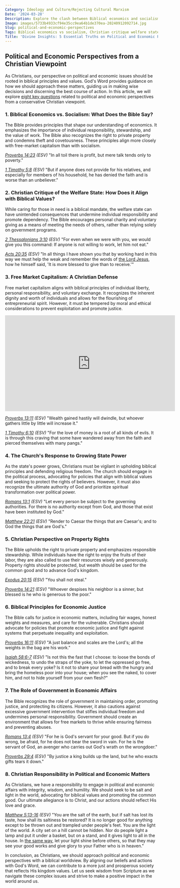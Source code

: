 ```yaml
---
Category: Ideology and Culture/Rejecting Cultural Marxism
Date: '2024-03-28'
Description: Explore the clash between Biblical economics and socialism, Christian critiques of the welfare state, and defenses of free market capitalism from a Christian perspective. Delve into the Church's response to the growing power of the state and its stance on property rights.
Image: images/5733b4933cf94e35cc9ea64b1de370ea-20240912092714.jpg
Slug: political-and-economic-perspectives
Tags: Biblical economics vs socialism, Christian critique welfare state, Free market capitalism Christian defense, Church response growing state power, Christian perspective property rights
Title: 'Divine Insights: 5 Essential Truths on Political and Economic Perspectives for Christian Believers'
---
```


## Political and Economic Perspectives from a Christian Viewpoint

As Christians, our perspective on political and economic issues should be rooted in biblical principles and values. God's Word provides guidance on how we should approach these matters, guiding us in making wise decisions and discerning the best course of action. In this article, we will explore [eight key questions](/promoting-traditional-womens-roles) related to political and economic perspectives from a conservative Christian viewpoint.

### 1. Biblical Economics vs. Socialism: What Does the Bible Say?

The Bible provides principles that shape our understanding of economics. It emphasizes the importance of individual responsibility, stewardship, and the value of work. The Bible also recognizes the right to private property and condemns theft and covetousness. These principles align more closely with free-market capitalism than with socialism.

*[Proverbs 14:23](https://www.bibleref.com/Proverbs/14/Proverbs-14-23.html) (ESV)*
"In all toil there is profit,
    but mere talk tends only to poverty."

*[1 Timothy 5:8](https://www.bibleref.com/1-Timothy/5/1-Timothy-5-8.html) (ESV)*
"But if anyone does not provide for his relatives, and especially for members of his household, he has denied the faith and is worse than an unbeliever."

### 2. Christian Critique of the Welfare State: How Does it Align with Biblical Values?

While caring for those in need is a biblical mandate, the welfare state can have unintended consequences that undermine individual responsibility and promote dependency. The Bible encourages personal charity and voluntary giving as a means of meeting the needs of others, rather than relying solely on government programs.

*[2 Thessalonians 3:10](https://www.bibleref.com/2-Thessalonians/3/2-Thessalonians-3-10.html) (ESV)*
"For even when we were with you, we would give you this command: If anyone is not willing to work, let him not eat."

*[Acts 20:35](https://www.bibleref.com/Acts/20/Acts-20-35.html) (ESV)*
"In all things I have shown you that by working hard in this way we must help the weak and remember the words of [the Lord Jesus](/christian-symbols-in-public-spaces), how he himself said, 'It is more blessed to give than to receive.'"

### 3. Free Market Capitalism: A Christian Defense

Free market capitalism aligns with biblical principles of individual liberty, personal responsibility, and voluntary exchange. It recognizes the inherent dignity and worth of individuals and allows for the flourishing of entrepreneurial spirit. However, it must be tempered by moral and ethical considerations to prevent exploitation and promote justice.


<iframe width="560" height="315" src="https://www.youtube.com/embed/a0Tk7vNSTp8" frameborder="0" allow="autoplay; encrypted-media" allowfullscreen></iframe>


*[Proverbs 13:11](https://www.bibleref.com/Proverbs/13/Proverbs-13-11.html) (ESV)*
"Wealth gained hastily will dwindle,
    but whoever gathers little by little will increase it."

*[1 Timothy 6:10](https://www.bibleref.com/1-Timothy/6/1-Timothy-6-10.html) (ESV)*
"For the love of money is a root of all kinds of evils. It is through this craving that some have wandered away from the faith and pierced themselves with many pangs."

### 4. The Church's Response to Growing State Power

As the state's power grows, Christians must be vigilant in upholding biblical principles and defending religious freedom. The church should engage in the political process, advocating for policies that align with biblical values and seeking to protect the rights of believers. However, it must also recognize the ultimate authority of God and prioritize spiritual transformation over political power.

*[Romans 13:1](https://www.bibleref.com/Romans/13/Romans-13-1.html) (ESV)*
"Let every person be subject to the governing authorities. For there is no authority except from God, and those that exist have been instituted by God."

*[Matthew 22:21](https://www.bibleref.com/Matthew/22/Matthew-22-21.html) (ESV)*
"Render to Caesar the things that are Caesar's; and to God the things that are God's."

### 5. Christian Perspective on Property Rights

The Bible upholds the right to private property and emphasizes responsible stewardship. While individuals have the right to enjoy the fruits of their labor, they are also called to use their resources wisely and generously. Property rights should be protected, but wealth should be used for the common good and to advance God's kingdom.

*[Exodus 20:15](https://www.bibleref.com/Exodus/20/Exodus-20-15.html) (ESV)*
"You shall not steal."

*[Proverbs 14:21](https://www.bibleref.com/Proverbs/14/Proverbs-14-21.html) (ESV)*
"Whoever despises his neighbor is a sinner,
    but blessed is he who is generous to the poor."

### 6. Biblical Principles for Economic Justice

The Bible calls for justice in economic matters, including fair wages, honest weights and measures, and care for the vulnerable. Christians should advocate for policies that promote economic justice and fight against systems that perpetuate inequality and exploitation.

*[Proverbs 16:11](https://www.bibleref.com/Proverbs/16/Proverbs-16-11.html) (ESV)*
"A just balance and scales are the Lord's;
    all the weights in the bag are his work."

*[Isaiah 58:6-7](https://www.bibleref.com/Isaiah/58/Isaiah-58-6.html) (ESV)*
"Is not this the fast that I choose:
    to loose the bonds of wickedness,
    to undo the straps of the yoke,
to let the oppressed go free,
    and to break every yoke?
Is it not to share your bread with the hungry
    and bring the homeless poor into your house;
when you see the naked, to cover him,
    and not to hide yourself from your own flesh?"

### 7. The Role of Government in Economic Affairs

The Bible recognizes the role of government in maintaining order, promoting justice, and protecting its citizens. However, it also cautions against excessive government intervention that stifles individual freedom and undermines personal responsibility. Government should create an environment that allows for free markets to thrive while ensuring fairness and preventing abuses.

*[Romans 13:4](https://www.bibleref.com/Romans/13/Romans-13-4.html) (ESV)*
"For he is God's servant for your good. But if you do wrong, be afraid, for he does not bear the sword in vain. For he is the servant of God, an avenger who carries out God's wrath on the wrongdoer."

*[Proverbs 29:4](https://www.bibleref.com/Proverbs/29/Proverbs-29-4.html) (ESV)*
"By justice a king builds up the land,
    but he who exacts gifts tears it down."

### 8. Christian Responsibility in Political and Economic Matters

As Christians, we have a responsibility to engage in political and economic affairs with integrity, wisdom, and humility. We should seek to be salt and light in the world, advocating for biblical values and promoting the common good. Our ultimate allegiance is to Christ, and our actions should reflect His love and grace.

*[Matthew 5:13-16](https://www.bibleref.com/Matthew/5/Matthew-5-13.html) (ESV)*
"You are the salt of the earth, but if salt has lost its taste, how shall its saltiness be restored? It is no longer good for anything except to be thrown out and trampled under people's feet.
You are the light of the world. A city set on a hill cannot be hidden. Nor do people light a lamp and put it under a basket, but on a stand, and it gives light to all in the house. In [the same way](/discover-the-true-meaning-of-being-a-christian-essential-guide-for-believers), let your light shine before others, so that they may see your good works and give glory to your Father who is in heaven."

In conclusion, as Christians, we should approach political and economic perspectives with a biblical worldview. By aligning our beliefs and actions with God's Word, we can contribute to a more just and prosperous society that reflects His kingdom values. Let us seek wisdom from Scripture as we navigate these complex issues and strive to make a positive impact in the world around us.